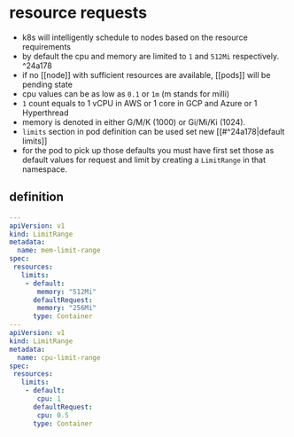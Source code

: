 # resource requests
- k8s will intelligently schedule to nodes based on the resource requirements
- by default the cpu and memory are limited to `1` and `512Mi` respectively. ^24a178
- if no [[node]] with sufficient resources are available, [[pods]] will be pending state
- cpu values can be as low as `0.1` or `1m` (m stands for milli)
- `1` count equals to 1 vCPU in AWS or 1 core in GCP and Azure or 1 Hyperthread
- memory is denoted in either G/M/K (1000) or Gi/Mi/Ki (1024). 
- `limits` section in pod definition can be used set new [[#^24a178|default limits]]
- for the pod to pick up those defaults you must have first set those as default values for request and limit by creating a `LimitRange` in that namespace. 
## definition
```yaml
---
apiVersion: v1
kind: LimitRange
metadata:
  name: mem-limit-range
spec:
 resources:
   limits:
    - default:
       memory: "512Mi"
      defaultRequest:
       memory: "256Mi"
      type: Container
---
apiVersion: v1
kind: LimitRange
metadata:
  name: cpu-limit-range
spec:
 resources:
   limits:
    - default:
       cpu: 1
      defaultRequest:
       cpu: 0.5
      type: Container
```